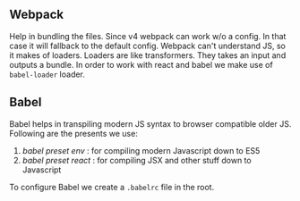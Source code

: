 ## Webpack

Help in bundling the files. Since v4 webpack can work w/o a config. In that case it will fallback to the default config. Webpack can't understand JS, so it makes of loaders. Loaders are like transformers. They takes an input and outputs a bundle. In order to work with react and babel we make use of `babel-loader` loader.

## Babel

Babel helps in transpiling modern JS syntax to browser compatible older JS. Following are the presents we use:

1. _babel preset env_ : for compiling modern Javascript down to ES5
2. _babel preset react_ : for compiling JSX and other stuff down to Javascript

To configure Babel we create a `.babelrc` file in the root.
